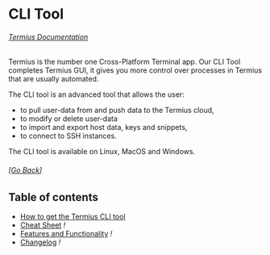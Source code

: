 # CLI Tool
###### [Termius Documentation](/README.md)

Termius is the number one Cross-Platform Terminal app. Our CLI Tool completes Termius GUI, it gives you more control over processes in Termius that are usually automated.

The CLI tool is an advanced tool that allows the user:
- to pull user-data from and push data to the Termius cloud,
- to modify or delete user-data
- to import and export host data, keys and snippets,
- to connect to SSH instances.

The CLI tool is available on Linux, MacOS and Windows.

###### [[Go Back](../README.md)]

## Table of contents
- [How to get the Termius CLI tool](install_termius.md)
- [Cheat Sheet](cheat_sheet.md) *!*
- [Features and Functionality](features/README.md) *!*
- [Changelog](changelog.md) *!*
